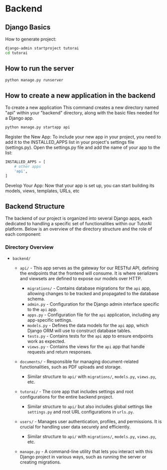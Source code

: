 # Backend
## Django Basics
How to generate project:

```bash
django-admin startproject tutorai
cd tutorai
```

## How to run the server

```bash
python manage.py runserver
```

## How to create a new application in the backend

To create a new application This command creates a new directory named "api" within your "backend" directory, along with the basic files needed for a Django app.

```bash
python manage.py startapp api
```

Register the New App: To include your new app in your project, you need to add it to the INSTALLED_APPS list in your project's settings file (settings.py). Open the settings.py file and add the name of your app to the list:

```py
INSTALLED_APPS = [
    # other apps
    'api',
]
```

Develop Your App: Now that your app is set up, you can start building its models, views, templates, URLs, etc


## Backend Structure

The backend of our project is organized into several Django apps, each dedicated to handling a specific set of functionalities within our TutorAI platform. Below is an overview of the directory structure and the role of each component:

### Directory Overview

- `backend/`
  - `api/` - This app serves as the gateway for our RESTful API, defining the endpoints that the frontend will consume. It is where serializers and viewsets are defined to expose our models over HTTP.
    - `migrations/` - Contains database migrations for the `api` app, allowing changes to be tracked and propagated to the database schema.
    - `admin.py` - Configuration for the Django admin interface specific to the `api` app.
    - `apps.py` - Configuration file for the `api` application, including any app-specific settings.
    - `models.py` - Defines the data models for the `api` app, which Django ORM will use to construct database tables.
    - `tests.py` - Contains tests for the `api` app to ensure endpoints work as expected.
    - `views.py` - Contains the views for the `api` app that handle requests and return responses.
    
  - `documents/` - Responsible for managing document-related functionalities, such as PDF uploads and storage.
    - Similar structure to `api/` with `migrations/`, `models.py`, `views.py`, etc.

  - `tutorai/` - The core app that includes settings and root configurations for the entire backend project.
    - Similar structure to `api/` but also includes global settings like `settings.py` and root URL configurations in `urls.py`.

  - `users/` - Manages user authentication, profiles, and permissions. It is crucial for handling user data securely and efficiently.
    - Similar structure to `api/` with `migrations/`, `models.py`, `views.py`, etc.


  - `manage.py` - A command-line utility that lets you interact with this Django project in various ways, such as running the server or creating migrations.
